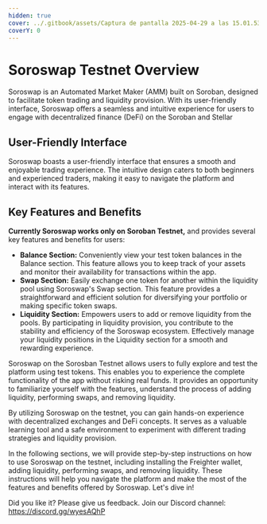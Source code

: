 ```yaml
---
hidden: true
cover: ../.gitbook/assets/Captura de pantalla 2025-04-29 a las 15.01.53.png
coverY: 0
---
```


# Soroswap Testnet Overview

Soroswap is an Automated Market Maker (AMM) built on Soroban, designed to facilitate token trading and liquidity provision. With its user-friendly interface, Soroswap offers a seamless and intuitive experience for users to engage with decentralized finance (DeFi) on the Soroban and Stellar

## User-Friendly Interface

Soroswap boasts a user-friendly interface that ensures a smooth and enjoyable trading experience. The intuitive design caters to both beginners and experienced traders, making it easy to navigate the platform and interact with its features.

## Key Features and Benefits

**Currently Soroswap works only on Soroban Testnet,** and provides several key features and benefits for users:

* **Balance Section:** Conveniently view your test token balances in the Balance section. This feature allows you to keep track of your assets and monitor their availability for transactions within the app.
* **Swap Section:** Easily exchange one token for another within the liquidity pool using Soroswap's Swap section. This feature provides a straightforward and efficient solution for diversifying your portfolio or making specific token swaps.
* **Liquidity Section:** Empowers users to add or remove liquidity from the pools. By participating in liquidity provision, you contribute to the stability and efficiency of the Soroswap ecosystem. Effectively manage your liquidity positions in the Liquidity section for a smooth and rewarding experience.

Soroswap on the Sorosban Testnet allows users to fully explore and test the platform using test tokens. This enables you to experience the complete functionality of the app without risking real funds. It provides an opportunity to familiarize yourself with the features, understand the process of adding liquidity, performing swaps, and removing liquidity.

By utilizing Soroswap on the testnet, you can gain hands-on experience with decentralized exchanges and DeFi concepts. It serves as a valuable learning tool and a safe environment to experiment with different trading strategies and liquidity provision.

In the following sections, we will provide step-by-step instructions on how to use Soroswap on the testnet, including installing the Freighter wallet, adding liquidity, performing swaps, and removing liquidity. These instructions will help you navigate the platform and make the most of the features and benefits offered by Soroswap. Let's dive in!

Did you like it? Please give us feedback. Join our Discord channel: https://discord.gg/wyesAQhP

